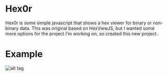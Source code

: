 Hex0r
=========


Hex0r is some simple javascript that shows a hex viewer for binary or non-binary data. This was original based on HexViewJS, but I wanted some more options for the project I'm working on, so created this new project.


Example
=========
![alt tag](http://raw.github.com/gratajik/Hex0r/master/help/example_screenshot.PNG)


